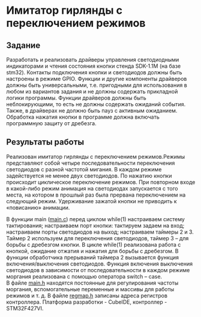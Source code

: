 # Имитатор гирлянды с переключением режимов <br> 

## Задание

Разработать и реализовать драйверы управления светодиодными индикаторами и чтения состояния кнопки стенда SDK-1.1М (на базе stm32). Контакты подключения кнопки и светодиодов должны быть настроены в режиме GPIO. Функции и другие компоненты драйверов должны быть универсальными, т.е. пригодными для использования в любом из вариантов задания и не должны содержать прикладной логики программы. Функции драйверов должны быть неблокирующими, то есть не должны содержать ожиданий события. Также, в драйверах не должно быть пауз с активным ожиданием. Обработка нажатия кнопки в программе должна включать программную защиту от дребезга. 


## Результаты работы

Реализован имитатор гирлянды с переключением режимов.Режимы представляют собой четыре последовательности переключения светодиодов с разной частотой мигания. В каждом режиме задействуется не менее двух светодиодов. По нажатию кнопки происходит циклическое переключение режимов. При повторном входе в какой-либо режим анимация на светодиодах запускается с того места, на котором в прошлый раз была прервана переключением на следующий режим. Удерживание зажатой кнопки не приводить к «повисанию» анимации.

В функции main ([main.c](main.c)) перед циклом while(1) настраиваем систему тактирования; настраиваем порт кнопки: тактируем задаем на вход; настраиваем порты светодиодов на выход; настраиваем таймеры 2 и 3. 
Таймер 2 используем для переключения светодиодов, таймер 3 – для борьбы с дребезгом кнопки. В цикле while(1) реализована работа с кнопкой, ожидание отжатия и нажатия для борьбы с дребезгом. В функции обработчика прерываний таймера 2 вызывается функция включения/выключения светодиодов. Функция включения выключения светодиодов в зависимости от последовательности в каждом режиме моргания реализована с помощью оператора switch – case.  
В файле [main.h](main.h)  находятся постоянные для регулирования частоты моргания, вспомогательные переменные и массивы для работы режимов и т. д.
В файле [regmap.h](regmap.h) записаны адреса регистров контроллера.
Платформа разработки - CubeIDE, контроллер - STM32F427VI.
